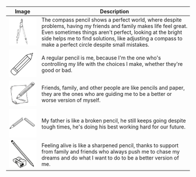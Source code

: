 | Image | Description |
|-------|-------------|
| ![COMPASS](pictures/compass.png) | The compass pencil shows a perfect world, where despite problems, having my friends and family makes life feel great. Even sometimes things aren't perfect, looking at the bright side helps me to find solutions, like adjusting a compass to make a perfect circle despite small mistakes. |
| ![PENCIL](pictures/pencil.png) | A regular pencil is me, because I'm the one who's controlling my life with the choices I make, whether they're good or bad. |
| ![PENCIL AND PAPER](pictures/pencilwithpaper.png) | Friends, family, and other people are like pencils and paper, they are the ones who are guiding me to be a better or worse version of myself. |
| ![BROKEN PENCIL](pictures/brokenpencil.png) | My father is like a broken pencil, he still keeps going despite tough times, he's doing his best working hard for our future. |
| ![SHARPENED PENCIL](pictures/sharpenedpencil.png) | Feeling alive is like a sharpened pencil, thanks to support from family and friends who always push me to chase my dreams and do what I want to do to be a better version of me. |